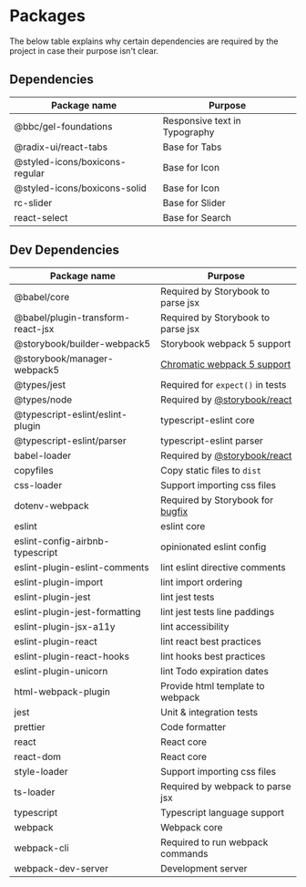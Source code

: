 # Packages

The below table explains why certain dependencies are required by the project in case their purpose isn't clear.

## Dependencies

| Package name                   | Purpose                       |
| ------------------------------ | ----------------------------- |
| @bbc/gel-foundations           | Responsive text in Typography |
| @radix-ui/react-tabs           | Base for Tabs                 |
| @styled-icons/boxicons-regular | Base for Icon                 |
| @styled-icons/boxicons-solid   | Base for Icon                 |
| rc-slider                      | Base for Slider               |
| react-select                   | Base for Search               |

[]()

## Dev Dependencies

| Package name                      | Purpose                               |
| --------------------------------- | ------------------------------------- |
| @babel/core                       | Required by Storybook to parse jsx    |
| @babel/plugin-transform-react-jsx | Required by Storybook to parse jsx    |
| @storybook/builder-webpack5       | Storybook webpack 5 support           |
| @storybook/manager-webpack5       | [Chromatic webpack 5 support][4]      |
| @types/jest                       | Required for `expect()` in tests      |
| @types/node                       | Required by [@storybook/react][1]     |
| @typescript-eslint/eslint-plugin  | typescript-eslint core                |
| @typescript-eslint/parser         | typescript-eslint parser              |
| babel-loader                      | Required by [@storybook/react][1]     |
| copyfiles                         | Copy static files to `dist`           |
| css-loader                        | Support importing css files           |
| dotenv-webpack                    | Required by Storybook for [bugfix][3] |
| eslint                            | eslint core                           |
| eslint-config-airbnb-typescript   | opinionated eslint config             |
| eslint-plugin-eslint-comments     | lint eslint directive comments        |
| eslint-plugin-import              | lint import ordering                  |
| eslint-plugin-jest                | lint jest tests                       |
| eslint-plugin-jest-formatting     | lint jest tests line paddings         |
| eslint-plugin-jsx-a11y            | lint accessibility                    |
| eslint-plugin-react               | lint react best practices             |
| eslint-plugin-react-hooks         | lint hooks best practices             |
| eslint-plugin-unicorn             | lint Todo expiration dates            |
| html-webpack-plugin               | Provide html template to webpack      |
| jest                              | Unit & integration tests              |
| prettier                          | Code formatter                        |
| react                             | React core                            |
| react-dom                         | React core                            |
| style-loader                      | Support importing css files           |
| ts-loader                         | Required by webpack to parse jsx      |
| typescript                        | Typescript language support           |
| webpack                           | Webpack core                          |
| webpack-cli                       | Required to run webpack commands      |
| webpack-dev-server                | Development server                    |

[1]: https://www.npmjs.com/package/@storybook/react
[2]: https://www.npmjs.com/package/react-scripts
[3]: https://github.com/storybookjs/storybook/issues/14497#issuecomment-856284772
[4]: https://gist.github.com/shilman/8856ea1786dcd247139b47b270912324#upgrading-from-62-webpack-5
